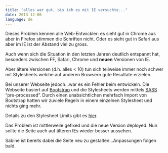```yaml
---
title: "alles war gut, bis ich es mit IE versuchte..."
date: 2013-12-06
language: de
---
```


Dieses Problem kennen alle Web-Entwickler: es sieht gut in Chrome aus aber in Firefox stimmen die Schriften nicht. Oder es sieht gut in Safari aus aber im IE ist der Abstand viel zu gross.

Auch wenn sich die Situation in den letzten Jahren deutlich entspannt hat, besonders zwischen FF, Safari, Chrome und **neuen** Versionen von IE.

Aber ältere Versionen (d.h. alles < 10) tun sich teilweise immer noch schwer mit Stylesheets welche auf anderen Browsern gute Resultate erzielen.

Bei unserer Webseite jedoch…war es ein Fehler beim entwickeln. Die Webseite basiert auf [Bootstrap](http://getbootstrap.com) und die Stylesheets werden mittels [SASS](http://sass-lang.com/) “pre-processed”. Durch einen unabsichtlichen mehrfach Import von Bootstrap hatten wir zuviele Regeln in einem einzelnen Stylesheet und nichts ging mehr.

Details zu den Stylesheet Limits gibt es [hier](http://blogs.msdn.com/b/ieinternals/archive/2011/05/14/internet-explorer-stylesheet-rule-selector-import-sheet-limit-maximum.aspx).

Das Problem ist mittlerweile gefixed und die neue Version deployed. Nun sollte die Seite auch auf älteren IEs wieder besser aussehen. 

Sabine ist bereits dabei die Seite neu zu gestalten…Anpassungen folgen bald.
